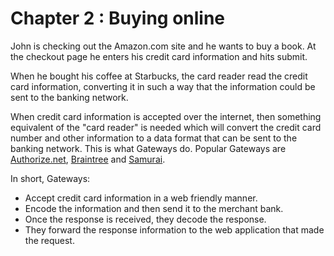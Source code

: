 # Chapter 2 : Buying online

John is checking out the Amazon.com site and he wants to buy a book. At the checkout page he enters his credit card information and hits submit.

When he bought his coffee at Starbucks, the card reader read the credit card information, converting it in such a way that the information could be sent to the banking network.

When credit card information is accepted over the internet, then something equivalent of the "card reader" is needed which will convert the credit card number and other information to a data format that can be sent to the banking network. This is what Gateways do. Popular Gateways are [Authorize.net](http://www.authorize.net/),  [Braintree](http://www.braintreepayments.com/) and [Samurai](https://samurai.feefighters.com/).

In short, Gateways:

* Accept credit card information in a web friendly manner.
* Encode the information and then send it to the merchant bank.
* Once the response is received, they decode the response.
* They forward the response information to the web application that made the request.
